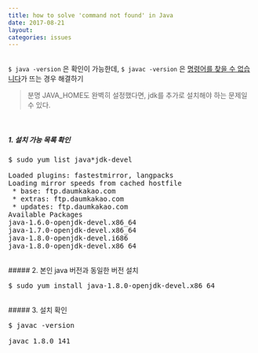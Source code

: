 ```yaml
---
title: how to solve 'command not found' in Java
date: 2017-08-21
layout:
categories: issues
---
```



<br>
<code>$ java -version</code> 은 확인이 가능한데, <code>$ javac -version</code> 은 <u>명령어를 찾을 수 없습니다</u>가 뜨는 경우 해결하기

> 분명 JAVA_HOME도 완벽히 설정했다면, jdk를 추가로 설치해야 하는 문제일 수 있다.

<br>

##### 1. 설치 가능 목록 확인
<pre>
$ sudo yum list java*jdk-devel<br>
Loaded plugins: fastestmirror, langpacks
Loading mirror speeds from cached hostfile
 * base: ftp.daumkakao.com
 * extras: ftp.daumkakao.com
 * updates: ftp.daumkakao.com
Available Packages
java-1.6.0-openjdk-devel.x86_64                                        1:1.6.0.41-1.13.13.1.el7_3                                         updates
java-1.7.0-openjdk-devel.x86_64                                        1:1.7.0.141-2.6.10.1.el7_3                                         updates
java-1.8.0-openjdk-devel.i686                                          1:1.8.0.141-1.b16.el7_3                                            updates
java-1.8.0-openjdk-devel.x86_64                                        1:1.8.0.141-1.b16.el7_3                                            updates
</pre>

<br>
##### 2. 본인 java 버전과 동일한 버전 설치
<pre>
$ sudo yum install java-1.8.0-openjdk-devel.x86_64
</pre>

<br>
##### 3. 설치 확인
<pre>
$ javac -version<br>
javac 1.8.0_141
</pre>

